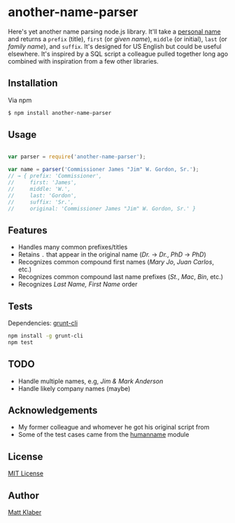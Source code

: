 # another-name-parser

Here's yet another name parsing node.js library. It'll take a [personal name](https://en.wikipedia.org/wiki/Personal_name) 
and returns a `prefix` (title), `first` (or *given name*), `middle` (or initial), `last` (or *family name*), 
and `suffix`. It's designed for US English but could be useful elsewhere. It's inspired by a SQL script a 
colleague pulled together long ago combined with inspiration from a few other libraries.

## Installation

Via npm

```bash
$ npm install another-name-parser
```

## Usage

```javascript

var parser = require('another-name-parser');

var name = parser('Commissioner James "Jim" W. Gordon, Sr.');
// → { prefix: 'Commissioner',
//     first: 'James',
//     middle: 'W.',
//     last: 'Gordon',
//     suffix: 'Sr.',
//     original: 'Commissioner James "Jim" W. Gordon, Sr.' }

```

## Features

* Handles many common prefixes/titles
* Retains `.` that appear in the original name (*Dr.* &rarr; *Dr.*, *PhD* &rarr; *PhD*)
* Recognizes common compound first names (*Mary Jo*, *Juan Carlos*, etc.)
* Recognizes common compound last name prefixes (*St.*, *Mac*, *Bin*, etc.)
* Recognizes *Last Name, First Name* order


## Tests

Dependencies: [grunt-cli](https://www.npmjs.com/package/grunt-cli)

```bash
npm install -g grunt-cli
npm test
```


## TODO

* Handle multiple names, e.g, *Jim & Mark Anderson*
* Handle likely company names (maybe)

## Acknowledgements

* My former colleague and whomever he got his original script from
* Some of the test cases came from the [humanname](https://www.npmjs.com/package/humanname) module


## License

[MIT License](http://www.opensource.org/licenses/mit-license.php)

## Author

[Matt Klaber](https://github.com/mklaber)
